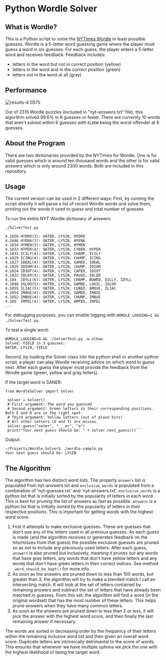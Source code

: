 # Python Wordle Solver

## What is Wordle?
This is a Python script to solve the [NYTimes Wordle](https://www.nytimes.com/games/wordle/index.html) in least possible guesses. Wordle is a 5-letter word guessing game where the player must guess a word in six guesses. For each guess, the player enters a 5-letter word and receives feedback. Feedback includes:
- letters in the word but not in correct position (yellow)
- letters in the word and in the correct position (green)
- letters not in the word at all (gray)

## Performance
![results-4 0575](https://user-images.githubusercontent.com/11002/182266138-b42cf540-0fdf-4677-be6f-9427df93e005.png)

Out of 2315 Wordle puzzles (included in "nyt-answers.txt" file), this algorithm solved 99.6% in 6 guesses or fewer. There are currently 10 words that aren't solved within 6 guesses with `ELBOW` being the worst offender at 8 guesses.

## About the Program
There are two dictionaries provided by the NYTimes for Wordle. One is for valid guesses which is around ten thousand words and the other is for valid answers which is only around 2300 words. Both are included in this repository.

## Usage
The current version can be used in 2 different ways:
First, by running the script directly it will parse a list of recent Wordle words and solve them, printing out the words it used to guess and total number of guesses

To run the entire NYT Wordle dictionary of answers:
```
./SolverTest.py 
```

```
4.1858 HYDRO(3): OATER, LYSIN, HYDRO
4.1846 HYENA(3): OATER, LYSIN, HYENA
4.1834 HYMEN(3): OATER, LYSIN, HYMEN
4.1833 HYPER(4): OATER, LYSIN, CYBER, HYPER
4.1831 ICILY(4): OATER, LYSIN, CHAMP, ICILY
4.1829 ICING(4): OATER, LYSIN, CHUMP, ICING
4.1827 IDEAL(4): OATER, LYSIN, GAMED, IDEAL
4.1825 IDIOM(4): OATER, LYSIN, CHUMP, IDIOM
4.1824 IDIOT(4): OATER, LYSIN, CAPED, IDIOT
4.1822 IDLER(4): OATER, LYSIN, PAVED, IDLER
4.184  IDYLL(6): OATER, LYSIN, CHAMP, BOWED, DILLY, IDYLL
4.1848 IGLOO(5): OATER, LYSIN, GAMBE, LOGIC, IGLOO
4.1855 ILIAC(5): OATER, LYSIN, CUBED, AMOVE, ILIAC
4.1854 IMAGE(4): OATER, LYSIN, GAMED, IMAGE
4.1852 IMBUE(4): OATER, LYSIN, CHUMP, IMBUE
4.185  IMPEL(4): OATER, LYSIN, AMPED, IMPEL
...
```

For debugging purposes, you can enable logging with `WORDLE_LOGGING=1 && ./SolverTest.py`.

To test a single word:
```
WORDLE_LOGGING=0 && ./SolverTest.py -w elbow
Solved: YIELD in 3 guesses: 
OATER, LYSIN, YIELD
```

Second, by loading the Solver class into the python shell or another python script, a player can play Wordle receiving advice on which word to guess next. After each guess the player must provide the feedback from the Wordle game (green, yellow and gray letters).

If the target word is SANER:
```
from WordleSolver import Solver
 
 solver = Solver()
 # First argument: The word you guessed
 # Second argument: Green letters in their corresponding positions. Both E and R are in the right spot.
 # Third argument: Yellow letters (out of place hits)
 # All other letters (O and T) are misses.
 solver.guess("oater", "___er", "a")
 print("Your next guess should be: " + solver.next_guess())```
```

Output:
```
~/Projects/Wordle-Solver$ ./wordle-sample.py 
Your next guess should be: LYSIN
```

## The Algorithm
The algorithm has two distinct word lists. The property `answers` list is populated from nyt-answers.txt and `exclusive_words` is populated from a combination of 'nyt-guesses.txt' and 'nyt-answers.txt'. `exclusive_words` is a python list that is initially sorted by the popularity of letters in each word. This is best for pruning the list of answers as fast as possible. `answers` is a python list that is initially sorted by the popularity of letters in their respective positions. This is important for getting words with the highest word score.

1. First it attempts to make exclusive guesses. These are guesses that don't use any of the letters used in all previous guesses. As each guess is made (and the algorithm receives or generates feedback on the hits/misses from that guess) the possible exclusive guesses are pruned so as not to include any previously used letters. After each guess, `answers` is also pruned but inclusively, meaning it prunes out any words that have gray letters, any words that don't have yellow letters and any words that don't have green letters in their correct indices. See method `_word_should_be_kept()` for more info.
2. As soon as the answers are pruned down to less than 100 words, but greater than 3, the algorithm will try to make a blended match I call an intersecting match. It will look at the set of letters contained by remaining answers and subtract the set of letters that have already been matched in guesses. From this set, the algorithm will find a word (in the original wordset) that has the most number of these letters. This helps prune answers when they have many common letters.
3. As soon as the answers are pruned down to less than 2 or less, it will pick the answer with the highest word score, and then finally the last remaining answer if necessary.

The words are sorted in decreasing order by the frequency of their letters within the remaining inclusive word list and then given an overall word score. Duplicate letters are intrinsically detrimental to the score of words. This ensures that whenever we have multiple options we pick the one with the highest likelihood of being the target word.
